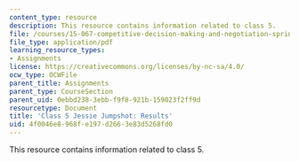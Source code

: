 ```yaml
---
content_type: resource
description: This resource contains information related to class 5.
file: /courses/15-067-competitive-decision-making-and-negotiation-spring-2011/4f0046e8968fe197d2663e83d5268fd0_MIT15_067S11_Cl5_Je_Jum_RE.pdf
file_type: application/pdf
learning_resource_types:
- Assignments
license: https://creativecommons.org/licenses/by-nc-sa/4.0/
ocw_type: OCWFile
parent_title: Assignments
parent_type: CourseSection
parent_uid: 0ebbd238-3ebb-f9f8-921b-159023f2ff9d
resourcetype: Document
title: 'Class 5 Jessie Jumpshot: Results'
uid: 4f0046e8-968f-e197-d266-3e83d5268fd0
---
```

This resource contains information related to class 5.
